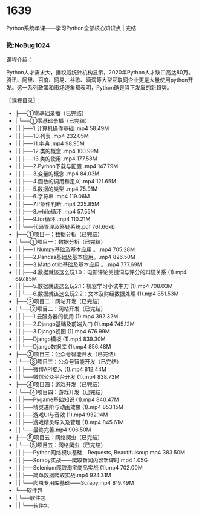 # 1639
Python系统年课——学习Python全部核心知识点 | 完结

### 微:NoBug1024 


课程介绍：

Python人才需求大，据权威统计机构显示，2020年Python人才缺口高达80万。腾讯、阿里、百度、网易、谷歌、滴滴等大型互联网企业更是大量使用python开发。这一系列政策和市场迹象都表明，Python确是当下发展的新趋势。

〖课程目录〗:

- ├──①零基础录播（已完结）  
- |   └──①零基础录播（已完结）  
- |   |   ├──1.计算机操作基础 .mp4  58.49M
- |   |   ├──10.列表 .mp4  232.05M
- |   |   ├──11.字典 .mp4  98.95M
- |   |   ├──12.类的概念 .mp4  100.99M
- |   |   ├──13.类的使用 .mp4  177.58M
- |   |   ├──2.Python下载与配置 .mp4  147.79M
- |   |   ├──3.变量的概念 .mp4  84.03M
- |   |   ├──4.函数的调用和定义 .mp4  121.65M
- |   |   ├──5.数据的类型 .mp4  75.91M
- |   |   ├──6.字符串 .mp4  119.06M
- |   |   ├──7.if条件判断 .mp4  225.85M
- |   |   ├──8.while循环 .mp4  57.55M
- |   |   ├──9.for循环 .mp4  110.21M
- |   |   └──代码管理及答疑系统.pdf  761.66kb
- ├──①项目一：数据分析（已完结）  
- |   └──①项目一：数据分析（已完结）  
- |   |   ├──1.Numpy基础及基本应用 。.mp4  705.28M
- |   |   ├──2.Pandas基础及基本应用。.mp4  826.50M
- |   |   ├──3.Matplotlib基础及基本应用 。.mp4  777.69M
- |   |   ├──4.数据就该这么玩1.0：电影评论关键词与评分的辩证关系 (1).mp4  697.85M
- |   |   ├──5.数据就该这么玩2.1：机器学习小试牛刀 (1).mp4  708.03M
- |   |   └──6.数据就该这么玩2.2：文本及财经数据处理 (1).mp4  851.53M
- ├──②项目二：网站开发（已完结）  
- |   └──②项目二：网站开发（已完结）  
- |   |   ├──1.云服务器的使用 (1).mp4  392.32M
- |   |   ├──2.Django基础及前端入门 (1).mp4  745.12M
- |   |   ├──3.Django视图 (1).mp4  676.99M
- |   |   ├──Django模板 (1).mp4  839.30M
- |   |   └──Django数据库 (1).mp4  856.48M
- ├──③项目三：公众号智能开发（已完结）  
- |   └──③项目三：公众号智能开发（已完结）  
- |   |   ├──微博API接入 (1).mp4  812.44M
- |   |   └──微信公众平台开发 (1).mp4  838.73M
- ├──④项目四：游戏开发（已完结）  
- |   └──④项目四：游戏开发（已完结）  
- |   |   ├──Pygame基础知识 (1).mp4  840.47M
- |   |   ├──精灵进阶与动画效果 (1).mp4  853.15M
- |   |   ├──游戏UI与音效 (1).mp4  932.14M
- |   |   ├──游戏精灵导入及管理 (1).mp4  845.61M
- |   |   └──最终完善.mp4  906.50M
- ├──⑤项目五：网络爬虫（已完结）  
- |   └──⑤项目五：网络爬虫（已完结）  
- |   |   ├──Python网络模块基础：Requests, Beautifulsoup.mp4  383.50M
- |   |   ├──Scrapy实战——爬取新闻内容新课时.mp4  1.05G
- |   |   ├──Selenium爬取淘宝商品实战 (1).mp4  702.00M
- |   |   ├──简单数据爬取实战.mp4  924.31M
- |   |   └──爬虫专用库基础——Scrapy.mp4  819.49M
- └──软件包  
- |   └──软件包  
- |   |   └──软件包  
